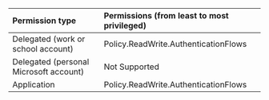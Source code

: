 |Permission type|Permissions (from least to most privileged)|
|:---|:---|
|Delegated (work or school account)|Policy.ReadWrite.AuthenticationFlows|
|Delegated (personal Microsoft account)|Not Supported|
|Application|Policy.ReadWrite.AuthenticationFlows|